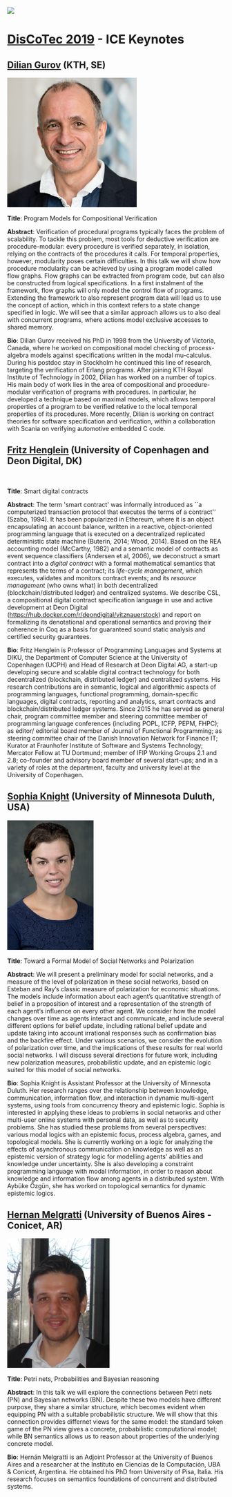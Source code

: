 [![](https://www.discotec.org/2019/discotec-banner.jpeg)](https://www.discotec.org/2019/)

# [DisCoTec 2019](https://www.discotec.org/2019)  - ICE Keynotes


## [Dilian Gurov](https://www.csc.kth.se/~dilian/) (KTH, SE)

<img src="img/Gurov.jpg" alt="" height="300">

**Title**: Program Models for Compositional Verification 

**Abstract**: Verification of procedural programs typically faces the problem of scalability. To tackle this problem, most tools for deductive verification are procedure-modular: every procedure is verified separately, in isolation, relying on the contracts of the procedures it calls. For temporal properties, however, modularity poses certain difficulties. In this talk we will show how procedure modularity can be achieved by using a program model called flow graphs. Flow graphs can be extracted from program code, but can also be constructed from logical specifications. In a first instalment of the framework, flow graphs will only model the control flow of programs. Extending the framework to also represent program data will lead us to use the concept of action, which in this context refers to a state change specified in logic. We will see that a similar approach allows us to also deal with concurrent programs, where actions model exclusive accesses to shared memory. 

**Bio**: Dilian Gurov received his PhD in 1998 from the University of Victoria, Canada, where he worked on compositional model checking of process-algebra models against specifications written in the modal mu-calculus. During his postdoc stay in Stockholm he continued this line of research, targeting the verification of Erlang programs. After joining KTH Royal Institute of Technology in 2002, Dilian has worked on a number of topics. His main body of work lies in the area of compositional and procedure-modular verification of programs with procedures. In particular, he developed a technique based on maximal models, which allows temporal properties of a program to be verified relative to the local temporal properties of its procedures. More recently, Dilian is working on contract theories for software specification and verification, within a collaboration with Scania on verifying automotive embedded C code.


## [Fritz Henglein](http://hjemmesider.diku.dk/~henglein/) (University of Copenhagen and Deon Digital, DK)

<img src="img/Henglein.jpg" alt="" height="300">

**Title**: Smart digital contracts

**Abstract**: The term 'smart contract' was informally introduced as ``a computerized transaction protocol that executes the terms of a contract'' (Szabo, 1994). It has been popularized in Ethereum, where it is an object encapsulating an account balance, written in a reactive, object-oriented programming language  that is executed on a decentralized replicated deterministic state machine (Buterin, 2014; Wood, 2014). Based on the REA accounting model (McCarthy, 1982) and a semantic model of contracts as event sequence classifiers (Andersen et al, 2006), we deconstruct a smart contract into a *digital contract* with a formal mathematical semantics that represents the terms of a contract; its *life-cycle management*, which executes, validates and monitors contract events; and its *resource management* (who owns what) in both decentralized (blockchain/distributed ledger) and centralized systems. We describe CSL, a compositional digital contract specification language in use and active development at Deon Digital (https://hub.docker.com/r/deondigital/vitznauerstock) and report on formalizing its denotational and operational semantics and proving their coherence in Coq as a basis for guaranteed sound static analysis and certified security guarantees. 

**Bio**: Fritz Henglein is Professor of Programming Languages and Systems at DIKU, the Department of Computer Science at the University of Copenhagen (UCPH) and Head of Research at Deon Digital AG, a start-up developing secure and scalable digital contract technology for both decentralized (blockchain, distributed ledger) and centralized systems. His research contributions are in semantic, logical and algorithmic aspects of programming languages, functional programming, domain-specific languages, digital contracts, reporting and analytics, smart contracts and blockchain/distributed ledger systems. Since 2015 he has served as general chair, program committee member and steering committee member of programming language conferences (including POPL, ICFP, PEPM, FHPC); as editor/ editorial board member of Journal of Functional Programming; as steering committee chair of the Danish Innovation Network for Finance IT; Kurator at Fraunhofer Institute of Software and Systems Technology; Mercator Fellow at TU Dortmund; member of IFIP Working Groups 2.1 and 2.8; co-founder and advisory board member of several start-ups; and in a variety of roles at the department, faculty and university level at the University of Copenhagen.


## [Sophia Knight](https://scse.d.umn.edu/computer-science-department/faculty-staff/dr-sophia-knight) (University of Minnesota Duluth, USA)

<img src="img/Knight.jpg" alt="" height="300">

**Title**: Toward a Formal Model of Social Networks and Polarization

**Abstract**: We will present a preliminary model for social networks, and a measure of the level of polarization in these social networks, based on Esteban and Ray’s classic measure of polarization for economic situations. The models include information about each agent’s quantitative strength of belief in a proposition of interest and a representation of the strength of each agent’s influence on every other agent. We consider how the model changes over time as agents interact and communicate, and include several different options for belief update, including rational belief update and update taking into account irrational responses such as confirmation bias and the backfire effect. Under various scenarios, we consider the evolution of polarization over time, and the implications of these results for real world social networks.  I will discuss several directions for future work, including new polarization measures, probabilistic update, and an epistemic logic suited for this model of social networks. 

**Bio**: Sophia Knight is Assistant Professor at the University of Minnesota Duluth. Her research ranges over the relationship between knowledge, communication, information flow, and interaction in dynamic multi-agent systems, using tools from concurrency theory and epistemic logic. Sophia is interested in applying these ideas to problems in social networks and other multi-user online systems with personal data, as well as to security problems. She has studied these problems from several perspectives: various modal logics with an epistemic focus, process algebra, games, and topological models. She is currently working on a logic for analyzing the effects of asynchronous communication on knowledge as well as an epistemic version of strategy logic for modelling agents' abilities and knowledge under uncertainty. She is also developing a constraint programming language with modal information, in order to reason about knowledge and information flow among agents in a distributed system. With Aybüke Özgün, she has worked on topological semantics for dynamic epistemic logics.


## [Hernan Melgratti](http://lafhis.dc.uba.ar/en/~melgratti) (University of Buenos Aires - Conicet, AR)

<img src="img/Melgratti.png" alt="" height="300">

**Title**: Petri nets, Probabilities and Bayesian reasoning

**Abstract**: In this talk we will explore the connections between Petri nets (PN) and Bayesian networks (BN). Despite these two models have different purpose, they share a similar structure, which becomes evident when equipping PN with a suitable probabilistic structure. We will show that this connection provides differnet views for the same model: the standard token game of the PN view gives a concrete, probabilistic computational model; while BN semantics allows us to reason about properties of the underlying concrete model.

**Bio**: Hernán Melgratti is an Adjoint Professor at the University of Buenos Aires and a researcher at the Instituto en Ciencias de la Computación, UBA & Conicet, Argentina. He obtained his PhD from University of Pisa, Italia. His research focuses on semantics foundations of concurrent and distributed systems.